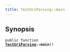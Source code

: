 ```yaml
---
title: TestUriParsing::main
---
```


## Synopsis

<code>public function <b><a href="TestUriParsing">TestUriParsing</a>::main</b>()</code>


